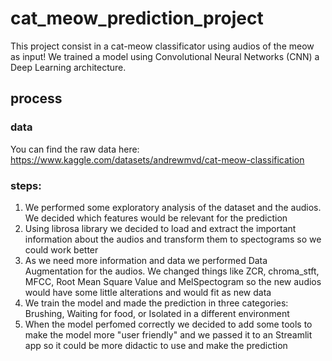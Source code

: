 # cat_meow_prediction_project

This project consist in a cat-meow classificator using audios of the meow as input! We trained a model using Convolutional Neural Networks (CNN) a Deep Learning architecture. 

## process

### data

You can find the raw data here: https://www.kaggle.com/datasets/andrewmvd/cat-meow-classification

### steps:
1. We performed some exploratory analysis of the dataset and the audios. We decided which features would be relevant for the prediction
2. Using librosa library we decided to load and extract the important information about the audios and transform them to spectograms so we could work better
3. As we need more information and data we performed Data Augmentation for the audios. We changed things like ZCR, chroma_stft, MFCC, Root Mean Square Value and MelSpectogram so the new audios would have some little alterations and would fit as new data
4. We train the model and made the prediction in three categories: Brushing, Waiting for food, or Isolated in a different environment
5. When the model perfomed correctly we decided to add some tools to make the model more "user friendly" and we passed it to an Streamlit app so it could be more didactic to use and make the prediction
